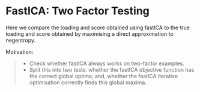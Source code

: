 # FastICA: Two Factor Testing
Here we compare the loading and score obtained using fastICA to the true loading and
score obtained by maximising a direct approximation to negentropy.

Motivation:  
> - Check whether fastICA always works on two-factor examples.  
> - Split this into two tests: whether the fastICA objective function has the correct
global optima; and, whether the fastICA iterative optimisation correctly finds this
global maxima.
